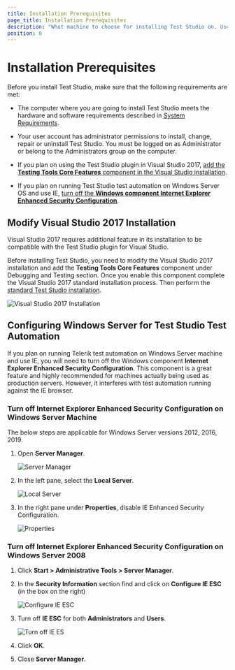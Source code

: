 ```yaml
---
title: Installation Prerequisites
page_title: Installation Prerequisites
description: "What machine to choose for installing Test Studio on. User permissions, Visual Studio requirements for installing Test Studio. "
position: 0
---
```

# Installation Prerequisites

Before you install Test Studio, make sure that the following requirements are met:

- The computer where you are going to install Test Studio meets the hardware and software requirements described in <a href="/system-requirements" target="_blank">System Requirements</a>.

- Your user account has administrator permissions to install, change, repair or uninstall Test Studio. You must be logged on as Administrator or belong to the Administrators group on the computer.

- If you plan on using the Test Studio plugin in Visual Studio 2017, <a href="#modify-visual-studio-2017-installation" target="_blank">add the __Testing Tools Core Features__ component in the Visual Studio installation</a>.

- If you plan on running Test Studio test automation on Windows Server OS and use IE, <a href="#configuring-windows-server-for-test-studio-test-automation" target="_blank">turn off the __Windows component Internet Explorer Enhanced Security Configuration__</a>.

## Modify Visual Studio 2017 Installation

Visual Studio 2017 requires additional feature in its installation to be compatible with the Test Studio plugin for Visual Studio.

Before installing Test Studio, you need to modify the Visual Studio 2017 installation and add the **Testing Tools Core Features** component under Debugging and Testing section. Once you enable this component complete the Visual Studio 2017 standard installation process. Then perform the <a href="/prerequisites/installation/install-procedure" target="_blank">standard Test Studio installation</a>.

![Visual Studio 2017 Installation][1]

[1]: /img/general-information/installation/vs2017/vs2017installation.png

## Configuring Windows Server for Test Studio Test Automation

If you plan on running Telerik test automation on Windows Server machine and use IE, you will need to turn off the Windows component __Internet Explorer Enhanced Security Configuration__. This component is a great feature and highly recommended for machines actually being used as production servers. However, it interferes with test automation running against the IE browser.

### Turn off Internet Explorer Enhanced Security Configuration on Windows Server Machine

The below steps are applicable for Windows Server versions 2012, 2016, 2019.

1.	Open __Server Manager__.

	![Server Manager](/img/general-information/installation/configure-windows-server/fig4.png)

2. In the left pane, select the __Local Server__.

	![Local Server](/img/general-information/installation/configure-windows-server/fig5.png)

3. In the right pane under __Properties__, disable IE Enhanced Security Configuration.

	![Properties](/img/general-information/installation/configure-windows-server/fig6.png)


### Turn off Internet Explorer Enhanced Security Configuration on Windows Server 2008

1. Click __Start > Administrative Tools > Server Manager__.
2. In the __Security Information__ section find and click on __Configure IE ESC__ (in the box on the right)

	![Configure IE ESC](/img/general-information/installation/configure-windows-server/fig2.png)

3. Turn off __IE ESC__ for both __Administrators__ and __Users__.

	![Turn off IE ES](/img/general-information/installation/configure-windows-server/fig3.png)

4. Click __OK__.
5. Close __Server Manager__.